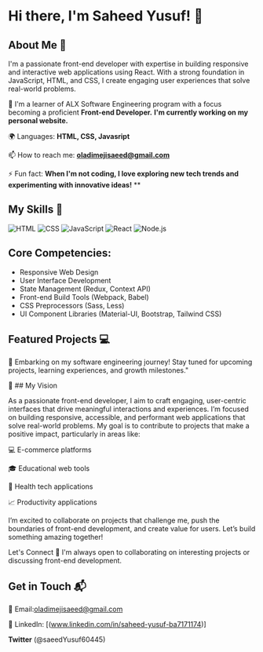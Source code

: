 # Hi there, I'm Saheed Yusuf! 👋


## About Me 🚀

I'm a passionate front-end developer with expertise in building responsive and interactive web applications using React. With a strong foundation in JavaScript, HTML, and CSS, I create engaging user experiences that solve real-world problems.


 🌱 I'm a learner of ALX Software Engineering program with a focus  becoming a proficient **Front-end Developer.**
**I'm currently working on my personal website.**

🌍 Languages: **HTML, CSS, Javasript**

📫 How to reach me: **oladimejisaeed@gmail.com**

⚡ Fun fact: **When I'm not coding, I love exploring new tech trends and experimenting with innovative ideas!**
**

## My Skills 🧠

![HTML](https://img.shields.io/badge/-HTML-E34F26?style=flat-square&logo=html5&logoColor=white)
![CSS](https://img.shields.io/badge/-CSS-1572B6?style=flat-square&logo=css3&logoColor=white)
![JavaScript](https://img.shields.io/badge/-JavaScript-F7DF1E?style=flat-square&logo=javascript&logoColor=black)
![React](https://img.shields.io/badge/-React-61DAFB?style=flat-square&logo=react&logoColor=black)
![Node.js](https://img.shields.io/badge/-Node.js-339933?style=flat-square&logo=node.js&logoColor=white)


 ## Core Competencies:
- Responsive Web Design
- User Interface Development
- State Management (Redux, Context API)
- Front-end Build Tools (Webpack, Babel)
- CSS Preprocessors (Sass, Less)
- UI Component Libraries (Material-UI, Bootstrap, Tailwind CSS)

## Featured Projects 💻

🚧 Embarking on my software engineering journey! Stay tuned for upcoming projects, learning experiences, and growth milestones."



🔭 ## My Vision

As a passionate front-end developer, I aim to craft engaging, user-centric interfaces that drive meaningful interactions and experiences. I’m focused on building responsive, accessible, and performant web applications that solve real-world problems. My goal is to contribute to projects that make a positive impact, particularly in areas like:

💻 E-commerce platforms

🎓 Educational web tools

🏥  Health tech applications

📈 Productivity applications


I’m excited to collaborate on projects that challenge me, push the boundaries of front-end development, and create value for users. Let’s build something amazing together!


Let's Connect 🤝
I'm always open to collaborating on interesting projects or discussing front-end development.


## Get in Touch 📬

📧 Email:oladimejisaeed@gmail.com

🔗 LinkedIn: [(www.linkedin.com/in/saheed-yusuf-ba7171174)]

**Twitter** (@saeedYusuf60445)


